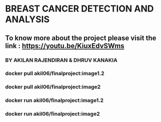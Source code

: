 # BREAST CANCER DETECTION AND ANALYSIS



## To know more about the project please visit the link : https://youtu.be/KiuxEdvSWms


### BY AKILAN RAJENDIRAN & DHRUV KANAKIA

### docker pull akil06/finalproject:image1.2
### docker pull akil06/finalproject:image2
### docker run akil06/finalproject:image1.2
### docker run akil06/finalproject:image2